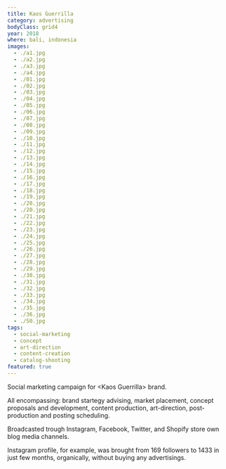 ```yaml
---
title: Kaos Guerrilla
category: advertising
bodyClass: grid4
year: 2018
where: bali, indonesia
images:
  - ./a1.jpg
  - ./a2.jpg
  - ./a3.jpg
  - ./a4.jpg
  - ./01.jpg
  - ./02.jpg
  - ./03.jpg
  - ./04.jpg
  - ./05.jpg
  - ./06.jpg
  - ./07.jpg
  - ./08.jpg
  - ./09.jpg
  - ./10.jpg
  - ./11.jpg
  - ./12.jpg
  - ./13.jpg
  - ./14.jpg
  - ./15.jpg
  - ./16.jpg
  - ./17.jpg
  - ./18.jpg
  - ./19.jpg
  - ./20.jpg
  - ./20.jpg
  - ./21.jpg
  - ./22.jpg
  - ./23.jpg
  - ./24.jpg
  - ./25.jpg
  - ./26.jpg
  - ./27.jpg
  - ./28.jpg
  - ./29.jpg
  - ./30.jpg
  - ./31.jpg
  - ./32.jpg
  - ./33.jpg
  - ./34.jpg
  - ./35.jpg
  - ./36.jpg
  - ./50.jpg
tags:
  - social-marketing
  - concept
  - art-direction
  - content-creation
  - catalog-shooting
featured: true
---
```


Social marketing campaign for &lt;Kaos Guerrilla&gt; brand.

All encompassing: brand startegy advising, market placement, concept proposals and development, content production, art-direction, post-production and posting scheduling.

Broadcasted trough Instagram, Facebook, Twitter, and Shopify store own blog media channels.

Instagram profile, for example, was brought from 169 followers to 1433 in just few months, organically, without buying any advertisings.
